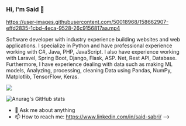 ### Hi, I'm Said 👋


https://user-images.githubusercontent.com/50018968/158662907-effd2835-1cbd-4eca-9528-26c9156817aa.mp4

Software developer with industry experience building websites and web applications. I specialize in Python and have professional experience working with C#, Java, PHP, JavaScript. I also have experience working with Laravel, Spring Boot, Django, Flask, ASP. Net, Rest API, Database. Furthermore, I have experience dealing with data such as making ML models, Analyzing, processing, cleaning Data using Pandas, NumPy, Matplotlib, TensorFlow, Keras.

<img align="center" src="https://github-readme-stats.vercel.app/api/top-langs/?username=saidsabri010&theme=Github stats" />


![Anurag's GitHub stats](https://github-readme-stats.vercel.app/api?username=saidsabri010&show_icons=true&theme=radical)










- 💬 Ask me about anything
- 📫 How to reach me: https://www.linkedin.com/in/said-sabri/
-->
